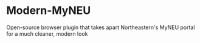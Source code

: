 # Modern-MyNEU
Open-source browser plugin that takes apart Northeastern's MyNEU portal for a much cleaner, modern look
